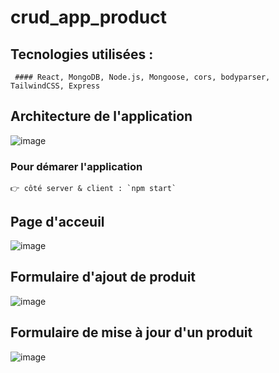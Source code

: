 # crud_app_product
## Tecnologies utilisées :
     #### React, MongoDB, Node.js, Mongoose, cors, bodyparser, TailwindCSS, Express

## Architecture de l'application
![image](https://github.com/BaldeAl/CRUD_App_For_Product/assets/79581163/ac1332fe-2903-43eb-b4e9-dcb1d9ff7d4d)


### Pour démarer l'application
    👉 côté server & client : `npm start`
 ## Page d'acceuil
![image](https://github.com/BaldeAl/CRUD_App_For_Product/assets/79581163/ff823a7a-8419-4fc8-98c2-4cc248d02dd8)

## Formulaire d'ajout de produit
![image](https://github.com/BaldeAl/CRUD_App_For_Product/assets/79581163/dd736804-8a50-49ab-9ea7-20f9292aa210)


## Formulaire de mise à jour d'un produit
![image](https://github.com/BaldeAl/CRUD_App_For_Product/assets/79581163/1ce4b20b-eec1-43be-ade5-d7717fb82c04)

